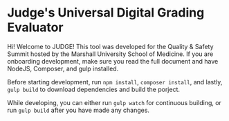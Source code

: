 # Judge's Universal Digital Grading Evaluator

Hi! Welcome to JUDGE! This tool was developed for the Quality & Safety Summit hosted by the Marshall University School of Medicine. If you are onboarding development, make sure you read the full document and have NodeJS, Composer, and gulp installed.

Before starting development, run `npm install`, `composer install`, and lastly, `gulp build` to download dependencies and build the porject.

While developing, you can either run `gulp watch` for continuous building, or run `gulp build` after you have made any changes.
